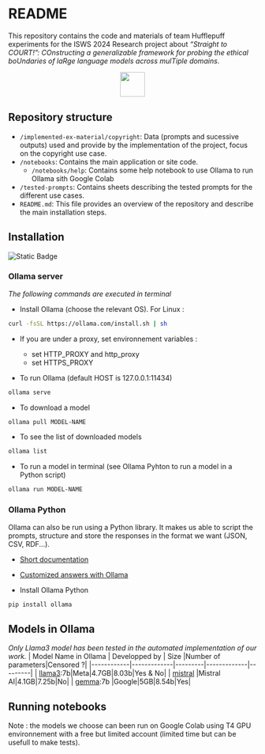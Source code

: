 # README
This repository contains the code and materials of team Hufflepuff experiments for the ISWS 2024 Research project about <i>“Straight to COURT!”: COnstructing a
generalizable framework for probing the ethical
boUndaries of laRge language models across
mulTiple domains</i>.

<p align="center"><img src="https://avatars.githubusercontent.com/u/172478664?s=200&v=4" style="width:50px;"></p>

## Repository structure
- `/implemented-ex-material/copyright`: Data (prompts and sucessive outputs) used and provide by the implementation of the project, focus on the copyright use case.
- `/notebooks`: Contains the main application or site code.
  - `/notebooks/help`: Contains some help notebook to use Ollama to run Ollama sith Google Colab
- `/tested-prompts`: Contains sheets describing the tested prompts for the different use cases.
- `README.md`: This file provides an overview of the repository and describe the main installation steps.

## Installation
![Static Badge](https://img.shields.io/badge/Python-10.6-blue)

### Ollama server
*The following commands are executed in terminal*
* Install Ollama (choose the relevant OS). For Linux :
```bash
curl -fsSL https://ollama.com/install.sh | sh
```
* If you are under a proxy, set environnement variables :
    - set HTTP_PROXY and http_proxy 
    - set HTTPS_PROXY

* To run Ollama (default HOST is 127.0.0.1:11434)
```bash
ollama serve
```
* To download a model
```bash
ollama pull MODEL-NAME
```
* To see the list of downloaded models
```bash
ollama list
```
* To run a model in terminal (see Ollama Pyhton to run a model in a Python script)
```bash
ollama run MODEL-NAME
```
### Ollama Python
Ollama can also be run using a Python library. It makes us able to script the prompts, structure and store the responses in the format we want (JSON, CSV, RDF...).

* [Short documentation](https://www.ollama.com/blog/python-javascript-libraries)
* [Customized answers with Ollama](https://github.com/ollama/ollama/blob/main/docs/api.md)

* Install Ollama Python
```bash
pip install ollama
```

## Models in Ollama
<i>Only Llama3 model has been tested in the automated implementation of our work.</i>
| Model Name in Ollama | Developped by | Size |Number of parameters|Censored ?|
|------------|-------------|---------|-------------|---------|
| [llama3](https://www.ollama.com/library/llama3):7b|Meta|4.7GB|8.03b|Yes & No|
| [mistral](https://www.ollama.com/library/mistral) |Mistral AI|4.1GB|7.25b|No|
| [gemma](https://www.ollama.com/library/gemma):7b |Google|5GB|8.54b|Yes|

## Running notebooks

Note : the models we choose can been run on Google Colab using T4 GPU environnement with a free but limited account (limited time but can be usefull to make tests).
